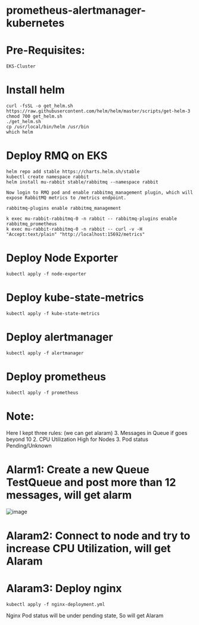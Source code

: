 # prometheus-alertmanager-kubernetes

# Pre-Requisites:
    EKS-Cluster
# Install helm 
    curl -fsSL -o get_helm.sh https://raw.githubusercontent.com/helm/helm/master/scripts/get-helm-3
    chmod 700 get_helm.sh
    ./get_helm.sh
    cp /usr/local/bin/helm /usr/bin
    which helm
# Deploy RMQ on EKS
    helm repo add stable https://charts.helm.sh/stable
    kubectl create namespace rabbit
    helm install mu-rabbit stable/rabbitmq --namespace rabbit
    
    Now login to RMQ pod and enable rabbitmq_management plugin, which will expose RabbitMQ metrics to /metrics endpoint.
    
    rabbitmq-plugins enable rabbitmq_management
    
    k exec mu-rabbit-rabbitmq-0 -n rabbit -- rabbitmq-plugins enable rabbitmq_prometheus
    k exec mu-rabbit-rabbitmq-0 -n rabbit -- curl -v -H "Accept:text/plain" "http://localhost:15692/metrics"
        
# Deploy Node Exporter 
    kubectl apply -f node-exporter
# Deploy kube-state-metrics
    kubectl apply -f kube-state-metrics
# Deploy alertmanager
    kubectl apply -f alertmanager
# Deploy prometheus
    kubectl apply -f prometheus
# Note:
  Here I kept three rules: (we can get alaram)
  3. Messages in Queue if goes beyond 10
  2. CPU Utilization High for Nodes
  3. Pod status Pending/Unknown

# Alarm1: Create a new Queue TestQueue and post more than 12 messages, will get alarm



![image](https://user-images.githubusercontent.com/74225291/145672055-71d27167-8319-4ca9-bfce-e99d08148faa.png)

# Alaram2: Connect to node and try to increase CPU Utilization, will get Alaram
# Alaram3: Deploy nginx
    kubectl apply -f nginx-deployment.yml
  Nginx Pod status will be under pending state, So will get Alaram
